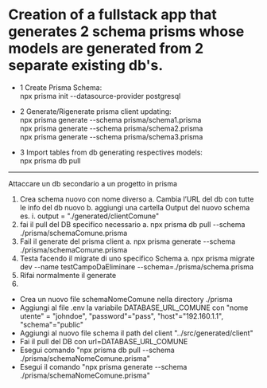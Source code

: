 # Creation of a fullstack app that generates 2 schema prisms whose models are generated from 2 separate existing db's.

- 1 Create Prisma Schema:<br />
  npx prisma init --datasource-provider postgresql

- 2 Generate/Rigenerate prisma client updating:<br />
  npx prisma generate --schema prisma/schema1.prisma<br />
  npx prisma generate --schema prisma/schema2.prisma<br />
  npx prisma generate --schema prisma/schema3.prisma

- 3 Import tables from db generating respectives models:<br />
  npx prisma db pull

---

Attaccare un db secondario a un progetto in prisma

1. Crea schema nuovo con nome diverso
   a. Cambia l’URL del db con tutte le info del db nuovo
   b. aggiungi una cartella Output del nuovo schema es.
   i. output = "./generated/clientComune"
2. fai il pull del DB specifico necessario
   a. npx prisma db pull --schema ./prisma/schemaComune.prisma
3. Fail il generate del prisma client
   a. npx prisma generate --schema ./prisma/schemaComune.prisma
4. Testa facendo il migrate di uno specifico Schema
   a. npx prisma migrate dev --name testCampoDaEliminare --schema=./prisma/schema.prisma
5. Rifai normalmente il generate
6.

- Crea un nuovo file schemaNomeComune nella directory ./prisma
- Aggiungi al file .env la variabile DATABASE_URL_COMUNE con "nome utente" = "johndoe", "password"="pass", "host"="192.160.1.1", "schema"="public"
- Aggiungi al nuovo file schema il path del client "../src/generated/client"
- Fai il pull del DB con url=DATABASE_URL_COMUNE
- Esegui comando "npx prisma db pull --schema ./prisma/schemaNomeComune.prisma"
- Esegui il comando "npx prisma generate --schema ./prisma/schemaNomeComune.prisma"
